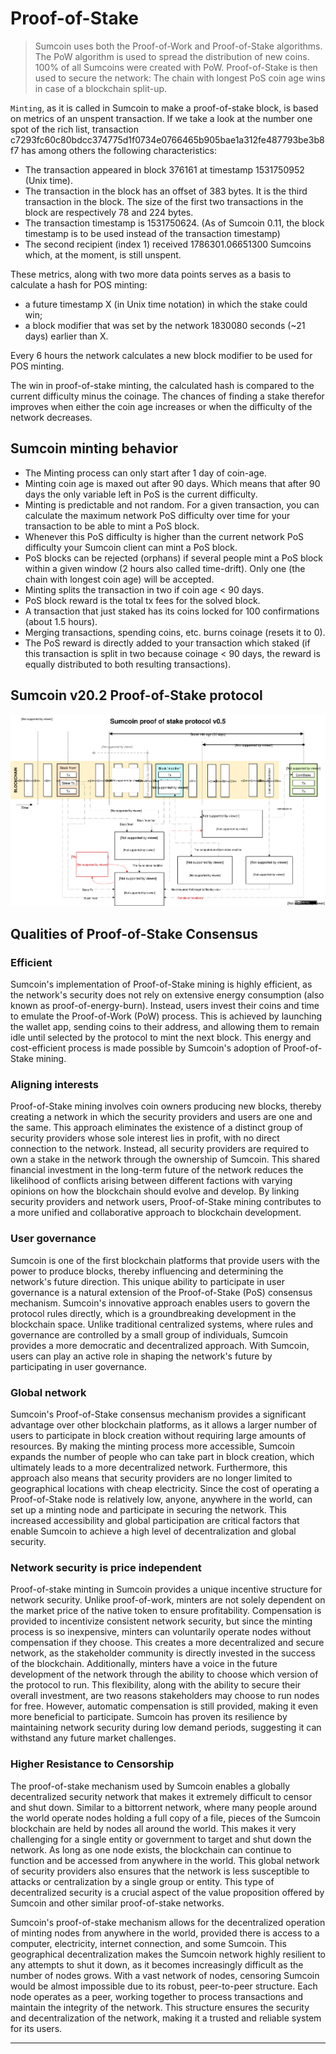 # Proof-of-Stake

>Sumcoin uses both the Proof-of-Work and Proof-of-Stake algorithms. The PoW algorithm is used to spread the distribution of new coins. 100% of all Sumcoins were created with PoW. Proof-of-Stake is then used to secure the network: The chain with longest PoS coin age wins in case of a blockchain split-up.

`Minting`, as it is called in Sumcoin to make a proof-of-stake block, is based on metrics of an unspent transaction.
If we take a look at the number one spot of the rich list, transaction c7293fc60c80bdcc374775d1f0734e0766465b905bae1a312fe487793be3b8f7 has among others the following characteristics:

* The transaction appeared in block 376161 at timestamp 1531750952 (Unix time).
* The transaction in the block has an offset of 383 bytes. It is the third transaction in the block. The size of the first two transactions in the block are respectively 78 and 224 bytes.
* The transaction timestamp is 1531750624. (As of Sumcoin 0.11, the block timestamp is to be used instead of the transaction timestamp)
* The second recipient (index 1) received 1786301.06651300 Sumcoins which, at the moment, is still unspent.

These metrics, along with two more data points serves as a basis to calculate a hash for POS minting:

* a future timestamp X (in Unix time notation) in which the stake could win;
* a block modifier that was set by the network 1830080 seconds (~21 days) earlier than X.

Every 6 hours the network calculates a new block modifier to be used for POS minting.

The win in proof-of-stake minting, the calculated hash is compared to the current difficulty minus the coinage. The chances of finding a stake therefor improves when either the coin age increases or when the difficulty of the network decreases.

## Sumcoin minting behavior

* The Minting process can only start after 1 day of coin-age.
* Minting coin age is maxed out after 90 days. Which means that after 90 days the only variable left in PoS is the current difficulty.
* Minting is predictable and not random. For a given transaction, you can calculate the maximum network PoS difficulty over time for your transaction to be able to mint a PoS block.
* Whenever this PoS difficulty is higher than the current network PoS difficulty your Sumcoin client can mint a PoS block.
* PoS blocks can be rejected (orphans) if several people mint a PoS block within a given window (2 hours also called time-drift). Only one (the chain with longest coin age) will be accepted.
* Minting splits the transaction in two if coin age < 90 days.
* PoS block reward is the total tx fees for the solved block.
* A transaction that just staked has its coins locked for 100 confirmations (about 1.5 hours).
* Merging transactions, spending coins, etc. burns coinage (resets it to 0).
* The PoS reward is directly added to your transaction which staked (if this transaction is split in two because coinage < 90 days, the reward is equally distributed to both resulting transactions).

## Sumcoin v20.2 Proof-of-Stake protocol

![Sumcoin PoS diagram](../img/pos-diagram.svg)

## Qualities of Proof-of-Stake Consensus

### Efficient
Sumcoin's implementation of Proof-of-Stake mining is highly efficient, as the network's security does not rely on extensive energy consumption (also known as proof-of-energy-burn). Instead, users invest their coins and time to emulate the Proof-of-Work (PoW) process. This is achieved by launching the wallet app, sending coins to their address, and allowing them to remain idle until selected by the protocol to mint the next block. This energy and cost-efficient process is made possible by Sumcoin's adoption of Proof-of-Stake mining.

### Aligning interests
Proof-of-Stake mining involves coin owners producing new blocks, thereby creating a network in which the security providers and users are one and the same. This approach eliminates the existence of a distinct group of security providers whose sole interest lies in profit, with no direct connection to the network. Instead, all security providers are required to own a stake in the network through the ownership of Sumcoin. This shared financial investment in the long-term future of the network reduces the likelihood of conflicts arising between different factions with varying opinions on how the blockchain should evolve and develop. By linking security providers and network users, Proof-of-Stake mining contributes to a more unified and collaborative approach to blockchain development.

### User governance
Sumcoin is one of the first blockchain platforms that provide users with the power to produce blocks, thereby influencing and determining the network's future direction. This unique ability to participate in user governance is a natural extension of the Proof-of-Stake (PoS) consensus mechanism. Sumcoin's innovative approach enables users to govern the protocol rules directly, which is a groundbreaking development in the blockchain space. Unlike traditional centralized systems, where rules and governance are controlled by a small group of individuals, Sumcoin provides a more democratic and decentralized approach. With Sumcoin, users can play an active role in shaping the network's future by participating in user governance.

### Global network
Sumcoin's Proof-of-Stake consensus mechanism provides a significant advantage over other blockchain platforms, as it allows a larger number of users to participate in block creation without requiring large amounts of resources. By making the minting process more accessible, Sumcoin expands the number of people who can take part in block creation, which ultimately leads to a more decentralized network. Furthermore, this approach also means that security providers are no longer limited to geographical locations with cheap electricity. Since the cost of operating a Proof-of-Stake node is relatively low, anyone, anywhere in the world, can set up a minting node and participate in securing the network. This increased accessibility and global participation are critical factors that enable Sumcoin to achieve a high level of decentralization and global security.

### Network security is price independent
Proof-of-stake minting in Sumcoin provides a unique incentive structure for network security. Unlike proof-of-work, minters are not solely dependent on the market price of the native token to ensure profitability. Compensation is provided to incentivize consistent network security, but since the minting process is so inexpensive, minters can voluntarily operate nodes without compensation if they choose. This creates a more decentralized and secure network, as the stakeholder community is directly invested in the success of the blockchain. Additionally, minters have a voice in the future development of the network through the ability to choose which version of the protocol to run. This flexibility, along with the ability to secure their overall investment, are two reasons stakeholders may choose to run nodes for free. However, automatic compensation is still provided, making it even more beneficial to participate. Sumcoin has proven its resilience by maintaining network security during low demand periods, suggesting it can withstand any future market challenges.

### Higher Resistance to Censorship
The proof-of-stake mechanism used by Sumcoin enables a globally decentralized security network that makes it extremely difficult to censor and shut down. Similar to a bittorrent network, where many people around the world operate nodes holding a full copy of a file, pieces of the Sumcoin blockchain are held by nodes all around the world. This makes it very challenging for a single entity or government to target and shut down the network. As long as one node exists, the blockchain can continue to function and be accessed from anywhere in the world. This global network of security providers also ensures that the network is less susceptible to attacks or centralization by a single group or entity. This type of decentralized security is a crucial aspect of the value proposition offered by Sumcoin and other similar proof-of-stake networks.

Sumcoin's proof-of-stake mechanism allows for the decentralized operation of minting nodes from anywhere in the world, provided there is access to a computer, electricity, internet connection, and some Sumcoin. This geographical decentralization makes the Sumcoin network highly resilient to any attempts to shut it down, as it becomes increasingly difficult as the number of nodes grows. With a vast network of nodes, censoring Sumcoin would be almost impossible due to its robust, peer-to-peer structure. Each node operates as a peer, working together to process transactions and maintain the integrity of the network. This structure ensures the security and decentralization of the network, making it a trusted and reliable system for its users.

---
